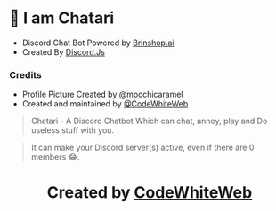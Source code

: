 # 👋 I am Chatari

* Discord Chat Bot Powered by [Brinshop.ai](https://brainshop.ai/) 
* Created By [Discord.Js](https://discord.js.org/)

### Credits
* Profile Picture Created by [@mocchicaramel](https://www.instagram.com/mocchicaramel)
* Created and maintained by [@CodeWhiteWeb](https://github.com/CodeWhiteWeb)


> Chatari - A Discord Chatbot Which can chat, annoy, play and Do useless stuff with you. 

> It can make your Discord server(s) active, even if there are 0 members 😂.



<div align="middle">
<h1> Created by <a href="https://github.com/CodeWhiteWeb">CodeWhiteWeb</a></h1>
</div>
